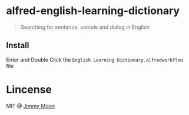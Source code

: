 # alfred-english-learning-dictionary

> Searching for sentance, sample and dialog in English

## Install

Enter and Double Click the `English Learning Dictionary.alfredworkflow`
file

# Lincense

MIT @ [Jimmy Moon](http://ragingwind.me)
